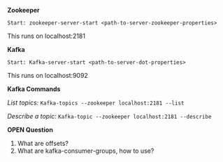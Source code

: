**Zookeeper**

`Start: zookeeper-server-start <path-to-server-zookeeper-properties>`

This runs on localhost:2181

**Kafka**

`Start: Kafka-server-start <path-to-server-dot-properties>`

This runs on localhost:9092

**Kafka Commands**

_List topics:_
`Kafka-topics --zookeeper localhost:2181 --list`

_Describe a topic:_
`Kafka-topic --zookeeper localhost:2181 --describe`

**OPEN Question**
1. What are offsets?
2. What are kafka-consumer-groups, how to use?